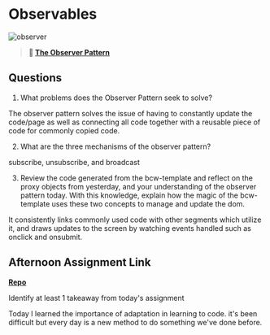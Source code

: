 # Observables

![observer](https://bcw.blob.core.windows.net/public/img/journals/8014045611652045)

> **📖 [The Observer Pattern](https://codeworksacademy.com/fs-student-guide/resources/wk3/04-Observer-Pattern)**

## Questions

1. What problems does the Observer Pattern seek to solve?


The observer pattern solves the issue of having to constantly update the code/page as well as connecting all code together with a reusable piece of code for commonly copied code.

2. What are the three mechanisms of the observer pattern?


subscribe, unsubscribe, and broadcast

3. Review the code generated from the bcw-template and reflect on the proxy objects from yesterday, and your understanding of the observer pattern today. With this knowledge, explain how the magic of the bcw-template uses these two concepts to manage and update the dom.


It consistently links commonly used code with other segments which utilize it, and draws updates to the screen by watching events handled such as onclick and onsubmit.

## Afternoon Assignment Link

**[Repo](https://github.com/DonlynFGI/<ASSIGNMENT_REPO>)**

Identify at least 1 takeaway from today's assignment

Today I learned the importance of adaptation in learning to code. it's been difficult but every day is a new method to do something we've done before.